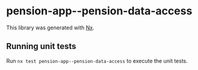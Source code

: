 # pension-app--pension-data-access

This library was generated with [Nx](https://nx.dev).

## Running unit tests

Run `nx test pension-app--pension-data-access` to execute the unit tests.
